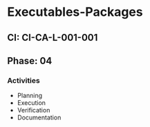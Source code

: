 # Executables-Packages

## CI: CI-CA-L-001-001
## Phase: 04

### Activities
- Planning
- Execution
- Verification
- Documentation
